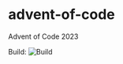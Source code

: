 # advent-of-code
Advent of Code 2023

Build: ![Build](https://github.com/github/docs/actions/workflows/dotnet.yml/badge.svg)
